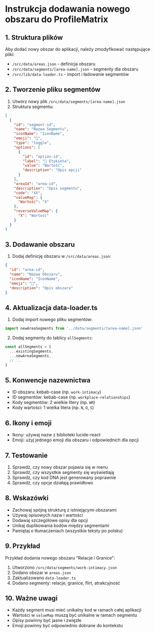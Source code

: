 # Instrukcja dodawania nowego obszaru do ProfileMatrix

## 1. Struktura plików
Aby dodać nowy obszar do aplikacji, należy zmodyfikować następujące pliki:
- `/src/data/areas.json` - definicja obszaru
- `/src/data/segments/[area-name].json` - segmenty dla obszaru
- `/src/lib/data-loader.ts` - import i ładowanie segmentów

## 2. Tworzenie pliku segmentów
1. Utwórz nowy plik `/src/data/segments/[area-name].json`
2. Struktura segmentu:
```json
[
  {
    "id": "segment-id",
    "name": "Nazwa Segmentu",
    "iconName": "IconName",
    "emoji": "🔵",
    "type": "toggle",
    "options": [
      {
        "id": "option-id",
        "label": "🔵 Etykieta",
        "value": "Wartość",
        "description": "Opis opcji"
      }
    ],
    "areaId": "area-id",
    "description": "Opis segmentu",
    "code": "XX",
    "valueMap": {
      "Wartość": "X"
    },
    "reverseValueMap": {
      "X": "Wartość"
    }
  }
]
```

## 3. Dodawanie obszaru
1. Dodaj definicję obszaru w `/src/data/areas.json`:
```json
{
  "id": "area-id",
  "name": "Nazwa Obszaru",
  "iconName": "IconName",
  "emoji": "🔵",
  "description": "Opis obszaru"
}
```

## 4. Aktualizacja data-loader.ts
1. Dodaj import nowego pliku segmentów:
```typescript
import newAreaSegments from '../data/segments/[area-name].json'
```

2. Dodaj segmenty do tablicy `allSegments`:
```typescript
const allSegments = [
  ...existingSegments,
  ...newAreaSegments,
  // ...
]
```

## 5. Konwencje nazewnictwa
- ID obszaru: kebab-case (np. `work-intimacy`)
- ID segmentów: kebab-case (np. `workplace-relationships`)
- Kody segmentów: 2 wielkie litery (np. `WR`)
- Kody wartości: 1 wielka litera (np. `N`, `O`, `S`)

## 6. Ikony i emoji
- Ikony: używaj nazw z biblioteki lucide-react
- Emoji: użyj jednego emoji dla obszaru i odpowiednich dla opcji

## 7. Testowanie
1. Sprawdź, czy nowy obszar pojawia się w menu
2. Sprawdź, czy wszystkie segmenty się wyświetlają
3. Sprawdź, czy kod DNA jest generowany poprawnie
4. Sprawdź, czy opcje działają prawidłowo

## 8. Wskazówki
- Zachowaj spójną strukturę z istniejącymi obszarami
- Używaj opisowych nazw i wartości
- Dodawaj szczegółowe opisy dla opcji
- Unikaj duplikowania kodów między segmentami
- Pamiętaj o tłumaczeniach (wszystkie teksty po polsku)

## 9. Przykład
Przykład dodania nowego obszaru "Relacje i Granice":
1. Utworzono `/src/data/segments/work-intimacy.json`
2. Dodano obszar w `areas.json`
3. Zaktualizowano `data-loader.ts`
4. Dodano segmenty: relacje, granice, flirt, atrakcyjność

## 10. Ważne uwagi
- Każdy segment musi mieć unikalny kod w ramach całej aplikacji
- Wartości w `valueMap` muszą być unikalne w ramach segmentu
- Opisy powinny być jasne i zwięzłe
- Emoji powinny być odpowiednio dobrane do kontekstu
